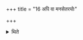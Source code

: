 +++
title = "16 अपि वा मनसेतरयोः"

+++

<details><summary>थिते</summary>

अपि वा मनसेतरयोः सवनयोर्ध्यायेत् । न वा मनसा चन १६
</details>
